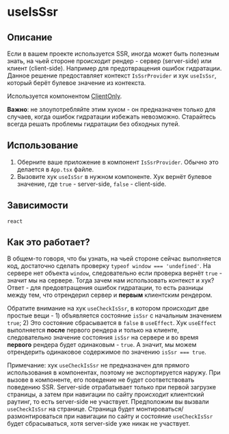 # useIsSsr

## Описание

Если в вашем проекте используется SSR, иногда может быть полезным знать, на чьей стороне происходит рендер - сервер (server-side) или клиент (client-side). Например для предотвращения ошибок гидратации. Данное решение предоставляет контекст `IsSsrProvider` и хук `useIsSsr`, который берёт булевое значение из контекста. 

Используется компонентом [ClientOnly](../../components/ClientOnly/).

**Важно**: не злоупотребляйте этим хуком - он предназначен только для случаев, когда ошибок гидратации избежать невозможно. Старайтесь всегда решать проблемы гидратации без обходных путей.

## Использование

1. Оберните ваше приложение в компонент `IsSsrProvider`. Обычно это делается в  `App.tsx` файле.
2. Вызовите хук `useIsSsr` в нужном компоненте. Хук вернёт булевое значение, где `true` - server-side, `false` - client-side. 


## Зависимости

`react`

## Как это работает?

В общем-то говоря, что бы узнать, на чьей стороне сейчас выполняется код, достаточно сделать проверку `typeof window === 'undefined'`. На сервере нет объекта `window`, следовательно если проверка вернёт `true` - значит мы на сервере. Тогда зачем нам использовать контекст и хук? Ответ - для предовтращения ошибок гидратации, то есть разницы между тем, что отрендерил сервер и **первым** клиентским рендером. 

Обратите внимание на хук `useCheckIsSsr`, в котором происходит две простые вещи - 1) объявляется состояние `isSsr` с начальным значением `true`; 2) Это состояние сбрасывается в `false` в `useEffect`. Хук `useEffect` выполняется **после** первого рендера и только на клиенте, следовательно значение состояния `isSsr` на сервере и во время **первого** рендера будет одинаковым - `true`. А значит, мы можем отрендерить одинаковое содержимое по значению `isSsr === true`.

Примечание: хук `useCheckIsSsr` не предназначен для прямого использования в компонентах, поэтому не экспортируется наружу. При вызове в компоненте, его поведение не будет соответствовать поведению SSR. Server-side отрабатывает только при первой загрузке страницы, а затем при навигации по сайту происходит клиентский раутинг, то есть server-side не участвует. Предположим вы вызвали `useCheckIsSsr` на странице. Страница будет монтироваться/размонтироваться при навигации по сайту и состояние `useCheckIsSsr` будет сбрасываться, хотя server-side уже никак не участвует.